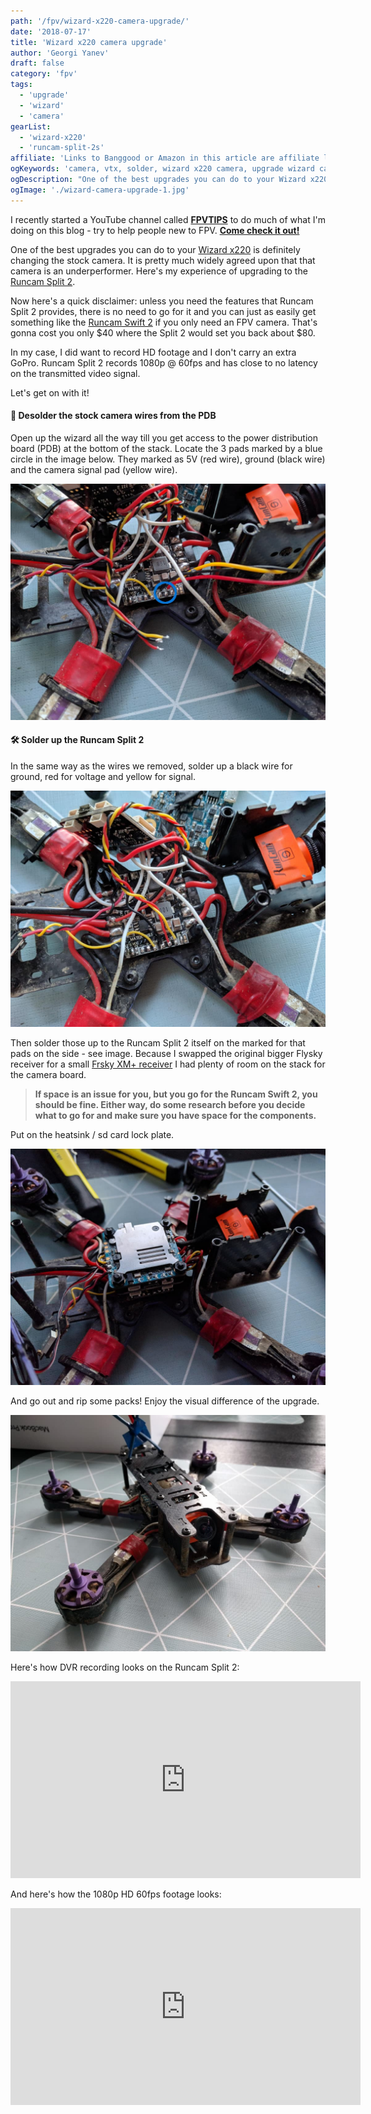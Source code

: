 ```yaml
---
path: '/fpv/wizard-x220-camera-upgrade/'
date: '2018-07-17'
title: 'Wizard x220 camera upgrade'
author: 'Georgi Yanev'
draft: false
category: 'fpv'
tags:
  - 'upgrade'
  - 'wizard'
  - 'camera'
gearList:
  - 'wizard-x220'
  - 'runcam-split-2s'
affiliate: 'Links to Banggood or Amazon in this article are affiliate links and would support the blog if used to make a purchase.'
ogKeywords: 'camera, vtx, solder, wizard x220 camera, upgrade wizard camera, upgrade wizard x220 camera, how to fix wizard x220 camera, runcam, runcam split 2'
ogDescription: "One of the best upgrades you can do to your Wizard x220 is definitely changing the stock camera. It is pretty much widely agreed upon that that camera is an underperformer. Here's my experience of upgrading to the Runcam Split 2."
ogImage: './wizard-camera-upgrade-1.jpg'
---
```


<div class="article-update-notification">
  I recently started a YouTube channel called <strong><a href="https://www.youtube.com/@FPVtips" target="_blank" rel="noopener noreferrer">FPVTIPS</a></strong> to do much of what I'm doing on this blog - try to help people new to FPV. <strong><a href="https://www.youtube.com/@FPVtips" target="_blank" rel="noopener noreferrer">Come check it out!</a></strong>
</div>

One of the best upgrades you can do to your [Wizard x220][1] is definitely changing the stock camera. It is pretty much widely agreed upon that that camera is an underperformer. Here's my experience of upgrading to the [Runcam Split 2][2].

Now here's a quick disclaimer: unless you need the features that Runcam Split 2 provides, there is no need to go for it and you can just as easily get something like the [Runcam Swift 2][3] if you only need an FPV camera. That's gonna cost you only $40 where the Split 2 would set you back about $80.

In my case, I did want to record HD footage and I don't carry an extra GoPro. Runcam Split 2 records 1080p @ 60fps and has close to no latency on the transmitted video signal.

Let's get on with it!

#### 🔌 Desolder the stock camera wires from the PDB

Open up the wizard all the way till you get access to the power distribution board (PDB) at the bottom of the stack. Locate the 3 pads marked by a blue circle in the image below. They marked as 5V (red wire), ground (black wire) and the camera signal pad (yellow wire).

![Desolder wires from the PDB board](wizard-camera-upgrade-1.jpg)

#### 🛠️ Solder up the Runcam Split 2

In the same way as the wires we removed, solder up a black wire for ground, red for voltage and yellow for signal.

![Soldered up Runcam Split 2 to Wizard PDB 1](wizard-camera-upgrade-2.jpg)

Then solder those up to the Runcam Split 2 itself on the marked for that pads on the side - see image.
Because I swapped the original bigger Flysky receiver for a small [Frsky XM+ receiver][4] I had plenty of room on the stack for the camera board.

> **If space is an issue for you, but you go for the Runcam Swift 2, you should be fine. Either way, do some research before you decide what to go for and make sure you have space for the components.**

Put on the heatsink / sd card lock plate.

![Soldered up Runcam Split 2 to Wizard PDB 2](wizard-camera-upgrade-3.jpg)

And go out and rip some packs! Enjoy the visual difference of the upgrade.

![Wizard x220 with Runcam Split 2](wizard-camera-upgrade-4.jpg)

Here's how DVR recording looks on the Runcam Split 2:

<div style="text-align: center">
  <iframe width="560" height="315" src="https://www.youtube.com/embed/gQ9qFVvzhms?rel=0" frameBorder="0" allowFullScreen title="Eachine Wizard x220 DVR footage from Runcam Split 2"></iframe>
</div>

And here's how the 1080p HD 60fps footage looks:

<div style="text-align: center">
  <iframe width="560" height="315" src="https://www.youtube.com/embed/70tXXAfs-ks?rel=0" frameBorder="0" allowFullScreen title="Eachine Wizard x220 HD footage from Runcam Split 2"></iframe>
</div>

[0]: Linkslist
[1]: https://bit.ly/eachine-wizardx220
[2]: https://bit.ly/runcam-split2s
[3]: https://bit.ly/runcam-switft-2
[4]: https://bit.ly/xm-plus
[5]: https://amzn.to/2KgtTN2
